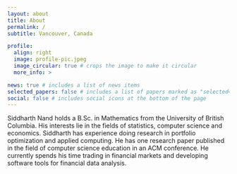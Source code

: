 ```yaml
---
layout: about
title: About
permalink: /
subtitle: Vancouver, Canada

profile:
  align: right
  image: profile-pic.jpeg
  image_circular: true # crops the image to make it circular
  more_info: >

news: true # includes a list of news items
selected_papers: false # includes a list of papers marked as "selected={true}"
social: false # includes social icons at the bottom of the page
---
```


Siddharth Nand holds a B.Sc. in Mathematics from the University of British Columbia. His interests lie in the fields of statistics, computer science and economics. Siddharth has experience doing research in portfolio optimization and applied computing. He has one research paper published in the field of computer science education in an ACM conference. He currently spends his time trading in financial markets and developing software tools for financial data analysis.
